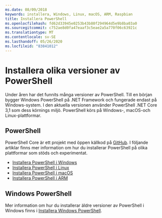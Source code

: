 ```yaml
---
ms.date: 08/09/2018
keywords: installera, Windows, Linux, macOS, ARM, Raspbian
title: Installera PowerShell
ms.openlocfilehash: fd62d33945e0253b43b80f294964d5e9b8ba03a0
ms.sourcegitcommit: c752ae8d0fa47eaaf3c5eae2a5a770f06c63921c
ms.translationtype: MT
ms.contentlocale: sv-SE
ms.lasthandoff: 05/26/2020
ms.locfileid: "83841012"
---
```

# <a name="installing-various-versions-of-powershell"></a>Installera olika versioner av PowerShell

Under åren har det funnits många versioner av PowerShell. Till en början bygger Windows PowerShell på .NET Framework och fungerade endast på Windows-system. I den aktuella versionen använder PowerShell .NET Core 3,1 som dess körnings miljö. PowerShell körs på Windows-, macOS-och Linux-plattformar.

## <a name="powershell"></a>PowerShell

PowerShell Core är ett projekt med öppen källkod på [GitHub](https://github.com/powershell/powershell). I följande artiklar finns mer information om hur du installerar PowerShell på olika plattformar som stöds och experimentat.

- [Installera PowerShell i Windows](Installing-PowerShell-Core-on-Windows.md)
- [Installera PowerShell i Linux](Installing-PowerShell-Core-on-Linux.md)
- [Installera PowerShell i macOS](Installing-PowerShell-Core-on-macOS.md)
- [Installera PowerShell i ARM](PowerShell-Core-on-ARM.md)

## <a name="windows-powershell"></a>Windows PowerShell

Mer information om hur du installerar äldre versioner av PowerShell i Windows finns i [Installera Windows PowerShell](../windows-powershell/install/installing-windows-powershell.md).

